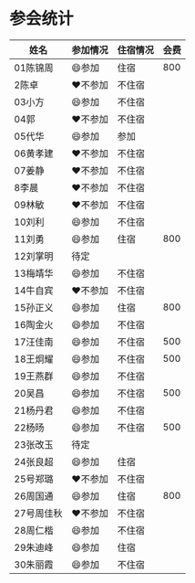 # 参会统计

姓名|参加情况|住宿情况|会费
---|---|---|---
01陈锦周|:smile:参加|住宿|800
2陈卓|:heart:不参加|不住宿|
03小方|:smile:参加|不住宿|
04郭|:heart:不参加|不住宿|
05代华|:smile:参加|参加|
06黄孝建|:heart:不参加|不住宿|
07姜静|:heart:不参加|不住宿|
8李晨|:heart:不参加|不住宿|
09林敏|:heart:不参加|不住宿|
10刘利|:smile:参加|不住宿|
11刘勇|:smile:参加|住宿|800
12刘掌明|待定||
13梅靖华|:smile:参加|不住宿|
14牛自宾|:heart:不参加|不住宿|
15孙正义|:smile:参加|住宿|800
16陶金火|:smile:参加|不住宿|
17汪佳南|:smile:参加|不住宿|500
18王炯耀|:smile:参加|不住宿|500
19王燕群|:smile:参加|不住宿|
20吴昌|:smile:参加|不住宿|500
21杨丹君|:smile:参加|不住宿|
22杨旸|:smile:参加|不住宿|500
23张改玉|待定||
24张良超|:smile:参加|住宿|
25号郑璐|:heart:不参加|不住宿|
26周国通|:smile:参加|住宿|800
27号周佳秋|:heart:不参加|不住宿|
28周仁楷|:smile:参加|不住宿|
29朱迪峰|:smile:参加|住宿|
30朱丽霞|:smile:参加|不住宿|
